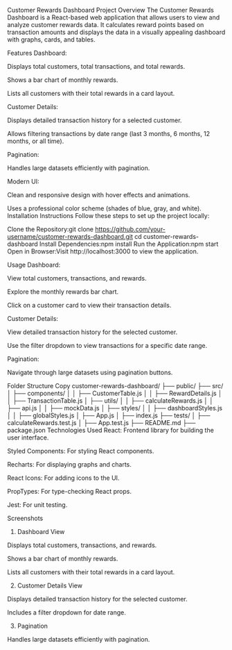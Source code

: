 Customer Rewards Dashboard
Project Overview
The Customer Rewards Dashboard is a React-based web application that allows users to view and analyze customer rewards data. It calculates reward points based on transaction amounts and displays the data in a visually appealing dashboard with graphs, cards, and tables.

Features
Dashboard:

Displays total customers, total transactions, and total rewards.

Shows a bar chart of monthly rewards.

Lists all customers with their total rewards in a card layout.

Customer Details:

Displays detailed transaction history for a selected customer.

Allows filtering transactions by date range (last 3 months, 6 months, 12 months, or all time).

Pagination:

Handles large datasets efficiently with pagination.

Modern UI:

Clean and responsive design with hover effects and animations.

Uses a professional color scheme (shades of blue, gray, and white).
Installation Instructions
Follow these steps to set up the project locally:

Clone the Repository:git clone https://github.com/your-username/customer-rewards-dashboard.git
cd customer-rewards-dashboard
Install Dependencies:npm install
Run the Application:npm start
Open in Browser:Visit http://localhost:3000 to view the application.

Usage
Dashboard:

View total customers, transactions, and rewards.

Explore the monthly rewards bar chart.

Click on a customer card to view their transaction details.

Customer Details:

View detailed transaction history for the selected customer.

Use the filter dropdown to view transactions for a specific date range.

Pagination:

Navigate through large datasets using pagination buttons.

Folder Structure
Copy
customer-rewards-dashboard/
├── public/
├── src/
│ ├── components/
│ │ ├── CustomerTable.js
│ │ ├── RewardDetails.js
│ │ ├── TransactionTable.js
│ ├── utils/
│ │ ├── calculateRewards.js
│ │ ├── api.js
│ │ ├── mockData.js
│ ├── styles/
│ │ ├── dashboardStyles.js
│ │ ├── globalStyles.js
│ ├── App.js
│ ├── index.js
├── tests/
│ ├── calculateRewards.test.js
│ ├── App.test.js
├── README.md
├── package.json
Technologies Used
React: Frontend library for building the user interface.

Styled Components: For styling React components.

Recharts: For displaying graphs and charts.

React Icons: For adding icons to the UI.

PropTypes: For type-checking React props.

Jest: For unit testing.

Screenshots

1. Dashboard View

Displays total customers, transactions, and rewards.

Shows a bar chart of monthly rewards.

Lists all customers with their total rewards in a card layout.

2. Customer Details View

Displays detailed transaction history for the selected customer.

Includes a filter dropdown for date range.

3. Pagination

Handles large datasets efficiently with pagination.

